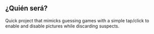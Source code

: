 ## ¿Quién será?

Quick project that mimicks guessing games with a simple tap/click to enable and disable pictures while discarding suspects.
